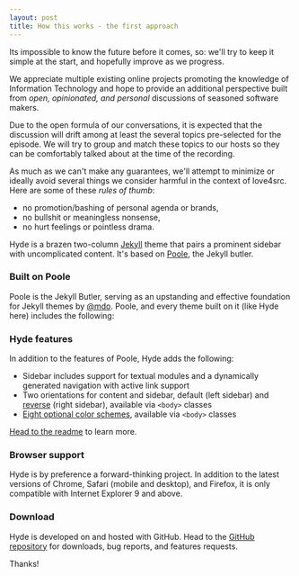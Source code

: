 ```yaml
---
layout: post
title: How this works - the first approach
---
```


Its impossible to know the future before it comes, so: we'll try to keep it simple at the start, and hopefully improve as we progress.

We appreciate multiple existing online projects promoting the knowledge of Information Technology and hope to provide an additional perspective built from *open, opinionated, and personal* discussions of seasoned software makers. 

Due to the open formula of our conversations, it is expected that the discussion will drift among at least the several topics pre-selected for the episode. We will try to group and match these topics to our hosts so they can be comfortably talked about at the time of the recording.

As much as we can't make any guarantees, we'll attempt to minimize or ideally avoid several things we consider harmful in the context of love4src. Here are some of these *rules of thumb*:
* no promotion/bashing of personal agenda or brands,
* no bullshit or meaningless nonsense,
* no hurt feelings or pointless drama.



Hyde is a brazen two-column [Jekyll](http://jekyllrb.com) theme that pairs a prominent sidebar with uncomplicated content. It's based on [Poole](http://getpoole.com), the Jekyll butler.

### Built on Poole

Poole is the Jekyll Butler, serving as an upstanding and effective foundation for Jekyll themes by [@mdo](https://twitter.com/mdo). Poole, and every theme built on it (like Hyde here) includes the following:

### Hyde features

In addition to the features of Poole, Hyde adds the following:

* Sidebar includes support for textual modules and a dynamically generated navigation with active link support
* Two orientations for content and sidebar, default (left sidebar) and [reverse](https://github.com/poole/lanyon#reverse-layout) (right sidebar), available via `<body>` classes
* [Eight optional color schemes](https://github.com/poole/hyde#themes), available via `<body>` classes

[Head to the readme](https://github.com/poole/hyde#readme) to learn more.

### Browser support

Hyde is by preference a forward-thinking project. In addition to the latest versions of Chrome, Safari (mobile and desktop), and Firefox, it is only compatible with Internet Explorer 9 and above.

### Download

Hyde is developed on and hosted with GitHub. Head to the <a href="https://github.com/poole/hyde">GitHub repository</a> for downloads, bug reports, and features requests.

Thanks!
